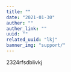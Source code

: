 ```yaml
---
title: ""
date: "2021-01-30"
auther: ""
auther_link: ""
uuid: ""
related_uuid: "lkj"
banner_img: "support/"
---
```


2324rfsdblivkj
